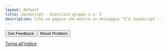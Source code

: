 ```yaml
---
layout: default
title: JavaScript - Esercizio gruppo 1 n. 2
description: Crea un pagina che mostra un messaggio “I’m JavaScript - Internal” mediante un alert contenuto in uno script esterno. N.B. Considera la presenza del file script.js contenga il codice JavaScript necessario per mostrare l’alert.
---
```


<div id="js_esgroup1_2-sortableTrash" class="sortable-code"></div> 
<div id="js_esgroup1_2-sortable" class="sortable-code"></div> 
<div style="clear:both;"></div> 
<p> 
    <input id="js_esgroup1_2-feedbackLink" value="Get Feedback" type="button" /> 
    <input id="js_esgroup1_2-newInstanceLink" value="Reset Problem" type="button" /> 
</p> 
<script type="text/javascript"> 
(function(){
  var initial = "&lt;!DOCTYPE html&gt;\n" +
    "&lt;html&gt;\n" +
    "&lt;head&gt;\n" +
    "  &lt;meta charset=&quot;UTF-8&quot;&gt;\n" +
    "  &lt;title&gt;External JS&lt;/title&gt;\n" +
    "&lt;/head&gt;\n" +
    "&lt;body&gt;\n" +
    "  &lt;script src=&quot;script.js&quot;&gt;&lt;/script&gt;\n" +
    "&lt;/body&gt;\n" +
    "&lt;/html&gt;";
  var parsonsPuzzle = new ParsonsWidget({
    "sortableId": "js_esgroup1_2-sortable",
    "max_wrong_lines": 10,
    "grader": ParsonsWidget._graders.LineBasedGrader,
    "exec_limit": 2500,
    "can_indent": true,
    "x_indent": 50,
    "lang": "en",
    "show_feedback": true,
    "trashId": "js_esgroup1_2-sortableTrash"
  });
  parsonsPuzzle.init(initial);
  parsonsPuzzle.shuffleLines();
  $("#js_esgroup1_2-newInstanceLink").click(function(event){ 
      event.preventDefault(); 
      parsonsPuzzle.shuffleLines(); 
  }); 
  $("#js_esgroup1_2-feedbackLink").click(function(event){ 
      event.preventDefault(); 
      parsonsPuzzle.getFeedback(); 
  }); 
})(); 
</script>

[Torna all'indice](../../../index.markdown)